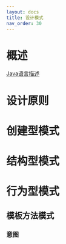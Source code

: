 ```yaml
---
layout: docs
title: 设计模式
nav_order: 30
---
```


# 概述

[Java语言描述](/java/design-pattern/index.html)

# 设计原则

# 创建型模式

# 结构型模式

# 行为型模式

## 模板方法模式

### 意图


